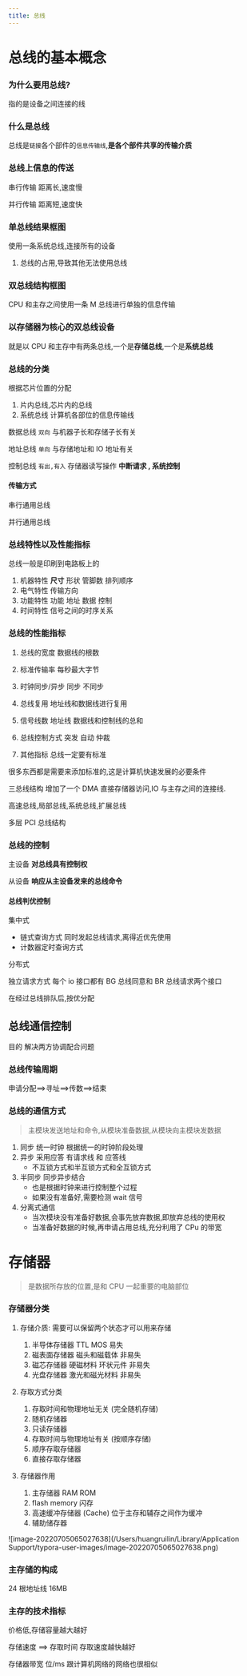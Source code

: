 ```yaml
---
title: 总线
---
```


# 总线的基本概念

### 为什么要用总线?

指的是设备之间连接的线

### 什么是总线

总线是`链接`各个部件的`信息传输线`,**是各个部件共享的传输介质**

### 总线上信息的传送

串行传输 距离长,速度慢

并行传输 距离短,速度快

### 单总线结果框图

使用一条系统总线,连接所有的设备

1. 总线的占用,导致其他无法使用总线

### 双总线结构框图

CPU 和主存之间使用一条 M 总线进行单独的信息传输

### 以存储器为核心的双总线设备

就是以 CPU 和主存中有两条总线,一个是**存储总线**,一个是**系统总线**

### 总线的分类

根据芯片位置的分配

1. 片内总线,芯片内的总线
2. 系统总线 计算机各部位的信息传输线

数据总线 `双向` 与机器子长和存储子长有关

地址总线 `单向` 与存储地址和 IO 地址有关

控制总线 `有出,有入` 存储器读写操作 **中断请求 , 系统控制**

#### 传输方式

串行通用总线

并行通用总线

### 总线特性以及性能指标

总线一般是印刷到电路板上的

1. 机器特性 **尺寸** 形状 管脚数 排列顺序
2. 电气特性 传输方向
3. 功能特性 功能 地址 数据 控制
4. 时间特性 信号之间的时序关系

### 总线的性能指标

1. 总线的宽度 数据线的根数
2. 标准传输率 每秒最大字节
3. 时钟同步/异步 同步 不同步
4. 总线复用 地址线和数据线进行复用
5. 信号线数 地址线 数据线和控制线的总和
6. 总线控制方式 突发 自动 仲裁

7. 其他指标 总线一定要有标准

很多东西都是需要来添加标准的,这是计算机快速发展的必要条件

三总线结构 增加了一个 DMA 直接存储器访问,IO 与主存之间的连接线.

高速总线,局部总线,系统总线,扩展总线

多层 PCI 总线结构

### 总线的控制

主设备 **对总线具有控制权**

从设备 **响应从主设备发来的总线命令**

#### 总线判优控制

集中式

- 链式查询方式 同时发起总线请求,离得近优先使用
- 计数器定时查询方式

分布式

独立请求方式 每个 io 接口都有 BG 总线同意和 BR 总线请求两个接口

在经过总线排队后,按优分配

## 总线通信控制

目的 解决两方协调配合问题

### 总线传输周期

申请分配==>寻址==>传数==>结束

### 总线的通信方式

> 主模块发送地址和命令,从模块准备数据,从模块向主模块发数据

1. 同步 统一时钟 根据统一的时钟阶段处理
2. 异步 采用应答 有请求线 和 应答线
   - 不互锁方式和半互锁方式和全互锁方式
3. 半同步 同步异步结合
   - 也是根据时钟来进行控制整个过程
   - 如果没有准备好,需要检测 wait 信号
4. 分离式通信
   - 当次模块没有准备好数据,会事先放弃数据,即放弃总线的使用权
   - 当准备好数据的时候,再申请占用总线,充分利用了 CPu 的带宽

# 存储器

> 是数据所存放的位置,是和 CPU 一起重要的电脑部位

### 存储器分类

1. 存储介质: 需要可以保留两个状态才可以用来存储
   1. 半导体存储器 TTL MOS 易失
   2. 磁表面存储器 磁头和磁载体 非易失
   3. 磁芯存储器 硬磁材料 环状元件 非易失
   4. 光盘存储器 激光和磁光材料 非易失
2. 存取方式分类

   1. 存取时间和物理地址无关 (完全随机存储)
   2. 随机存储器
   3. 只读存储器
   4. 存取时间与物理地址有关 (按顺序存储)
   5. 顺序存取存储器
   6. 直接存取存储器

3. 存储器作用
   1. 主存储器 RAM ROM
   2. flash memory 闪存
   3. 高速缓冲存储器 (Cache) 位于主存和辅存之间作为缓冲
   4. 辅助储存器

![image-20220705065027638](/Users/huangruilin/Library/Application Support/typora-user-images/image-20220705065027638.png)

### 主存储的构成

24 根地址线 16MB

### 主存的技术指标

价格低,存储容量越大越好

存储速度 ==> 存取时间 存取速度越快越好

存储器带宽 位/ms 跟计算机网络的网络也很相似
